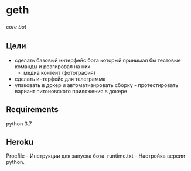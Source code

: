 # geth

###### core bot

## Цели

* сделать базовый интерфейс бота который принимал бы тестовые команды и реагировал на них
   * медиа контент (фотография)
* сделать интерфейс для телеграмма
* упаковать в докер и автоматизировать сборку - протестировать вариант питоновского приложения в докере

## Requirements

python 3.7

## Heroku

Procfile - Инструкции для запуска бота.
runtime.txt - Настройка версии python.
